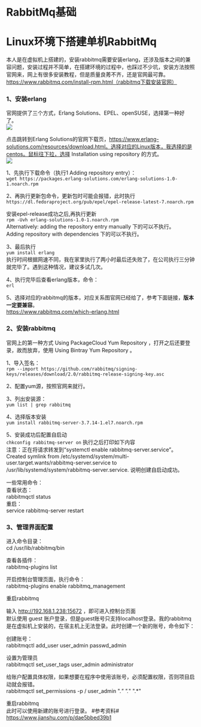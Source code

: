 # RabbitMq基础 #


# Linux环境下搭建单机RabbitMq #
本人是在虚拟机上搭建的，安装rabbitmq需要安装erlang，还涉及版本之间的兼容问题，安装过程并不简单，在搭建环境的过程中，也踩过不少坑，安装方法按照官网来，网上有很多安装教程，但是质量良莠不齐，还是官网最可靠。  
https://www.rabbitmq.com/install-rpm.html（rabbitmq下载安装官网）  
### 1、安装erlang  ### 
官网提供了三个方式，Erlang Solutions、EPEL、openSUSE，选择第一种好了。  
![](https://raw.githubusercontent.com/zhaoxiaofa/xiaofa-java-learn/master/pictures/rabbitmq/rabbitmq-erlang.jpg)

点击跳转到Erlang Solutions的官网下载页，https://www.erlang-solutions.com/resources/download.html。选择对应的Linux版本，我选择的是centos。鼠标往下拉，选择 Installation using repository 的方式。  
![](https://raw.githubusercontent.com/zhaoxiaofa/xiaofa-java-learn/master/pictures/rabbitmq/rabbitmq-erlang-solution.jpg)  


1、先执行下载命令（执行1 Adding repository entry）：  
`wget https://packages.erlang-solutions.com/erlang-solutions-1.0-1.noarch.rpm`  

2、再执行更新包命令，更新包时可能会报错，此时执行  
`https://dl.fedoraproject.org/pub/epel/epel-release-latest-7.noarch.rpm ` 

安装epel-release成功之后,再执行更新   
`rpm -Uvh erlang-solutions-1.0-1.noarch.rpm `   
Alternatively: adding the repository entry manually 下的可以不执行。  
Adding repository with dependencies 下的可以不执行。  

3、最后执行   
`yum install erlang`   
执行时间根据网速不同，我在家里执行了两小时最后还失败了，在公司执行三分钟就完毕了。遇到这种情况，建议多试几次。   

4、执行完毕后查看erlang版本，命令：  
`erl `   

5、选择对应的rabbitmq的版本，对应关系图官网已经给了，参考下面链接，**版本一定要兼容**。  
https://www.rabbitmq.com/which-erlang.html  

### 2、安装rabbitmq ###
官网上的第一种方式 Using PackageCloud Yum Repository ，打开之后还要登录，故而放弃，使用 Using Bintray Yum Repository 。  

1、导入签名：  
`rpm --import https://github.com/rabbitmq/signing-keys/releases/download/2.0/rabbitmq-release-signing-key.asc `   

2、配置yum源，按照官网来就行。  

3、列出安装源：    
`yum list | grep rabbitmq`  

4、选择版本安装   
`yum install rabbitmq-server-3.7.14-1.el7.noarch.rpm`  

5、安装成功后配置自启动  
`chkconfig rabbitmq-server on`
执行之后打印如下内容  
注意：正在将请求转发到“systemctl enable rabbitmq-server.service”。  
Created symlink from /etc/systemd/system/multi-user.target.wants/rabbitmq-server.service to /usr/lib/systemd/system/rabbitmq-server.service.
说明创建自启动成功。

一些常用命令：  
查看状态：  
rabbitmqctl status  
重启：  
service rabbitmq-server restart

### 3、管理界面配置 ###
进入命令目录：  
cd /usr/lib/rabbitmq/bin  

查看各插件：  
rabbitmq-plugins list  

开启控制台管理页面，执行命令：  
rabbitmq-plugins enable rabbitmq_management  

重启rabbitmq  

输入 http://192.168.1.238:15672 ，即可进入控制台页面  
默认使用 guest 账户登录，但是guest账号只支持localhost登录。我的rabbitmq是在虚拟机上安装的，在宿主机上无法登录。此时创建一个新的账号，命令如下：  

创建账号：  
rabbitmqctl add_user  user_admin  passwd_admin  

设置为管理员  
rabbitmqctl set_user_tags user_admin administrator  

给账户配置具体权限，如果想要在程序中使用该账号，必须配置权限，否则项目启动就会报错。  
rabbitmqctl set_permissions -p / user_admin ".*" ".*" ".*"

重启rabbitmq  
此时可以使用新建的账号进行登录。
#参考资料#
https://www.jianshu.com/p/dae5bbed39b1